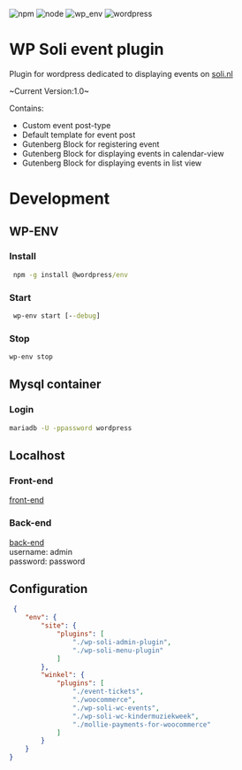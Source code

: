 ![npm](https://img.shields.io/badge/npm-v9.5.0-fb8817)
![node](https://img.shields.io/badge/node-v16.13.0-43853d)
![wp_env](https://img.shields.io/badge/wp&dash;env-v5.12.0-40a8af)
![wordpress](https://img.shields.io/badge/Wordpress-v6.3.1-3858e9)

# WP Soli event plugin
Plugin for wordpress dedicated to displaying events on [soli.nl](https://www.soli.nl)

~Current Version:1.0~

Contains:
- Custom event post-type
- Default template for event post
- Gutenberg Block for registering event
- Gutenberg Block for displaying events in calendar-view
- Gutenberg Block for displaying events in list view

# Development

## WP-ENV
### Install
```cmd
 npm -g install @wordpress/env 
```

### Start
```cmd
 wp-env start [--debug] 
``` 

### Stop
```cmd 
wp-env stop 
```

## Mysql container
### Login 
```cmd 
mariadb -U -ppassword wordpress 
```

## Localhost
### Front-end
[front-end]( http://localhost:8888/)
### Back-end
[back-end]( http://localhost:8888/wp-admin/) \
username: admin \
password: password

## Configuration
```json
 {
    "env": {
        "site": {
            "plugins": [
                "./wp-soli-admin-plugin",
                "./wp-soli-menu-plugin"
            ]
        },
        "winkel": {
            "plugins": [
                "./event-tickets",
                "./woocommerce",
                "./wp-soli-wc-events",
                "./wp-soli-wc-kindermuziekweek",
                "./mollie-payments-for-woocommerce"
            ]
        }
    }
}
```
